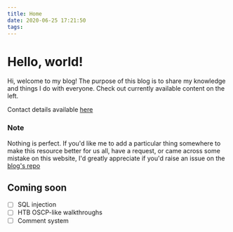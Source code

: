 ```yaml
---
title: Home
date: 2020-06-25 17:21:50
tags:
---
```


# Hello, world!

Hi, welcome to my blog!
The purpose of this blog is to share my knowledge and things I do with everyone.
Check out currently available content on the left.

Contact details available [here](/whoami/#Connect-With-Me)

### Note
Nothing is perfect. If you'd like me to add a particular thing somewhere to make this resource better for us all, have a request, or came across some mistake on this website, I'd greatly appreciate if you'd raise an issue on the [blog's repo](https://github.com/krnb/noobsecblog)

## Coming soon
- [ ] SQL injection
- [ ] HTB OSCP-like walkthroughs
- [ ] Comment system